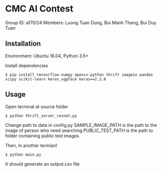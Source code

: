 # CMC AI Contest

Group ID: a170!24
Members: Luong Tuan Dung, Bui Manh Thang, Bui Duy Tuan

## Installation

Environment: Ubuntu 16.04, Python 3.5+

Install dependencies
```
$ pip install tensorflow numpy opencv-python thrift imageio pandas scipy scikit-learn keras_vggface keras==2.2.0
```

## Usage

Open terminal at source folder
```
$ python thrift_server_resnet.py
```

Change path to data in config.py
SAMPLE_IMAGE_PATH is the path to the image of person who need searching
PUBLIC_TEST_PATH is the path to folder containing public test images


Then, in another termianl
```
$ python main.py
```

It should generate an output.csv file

